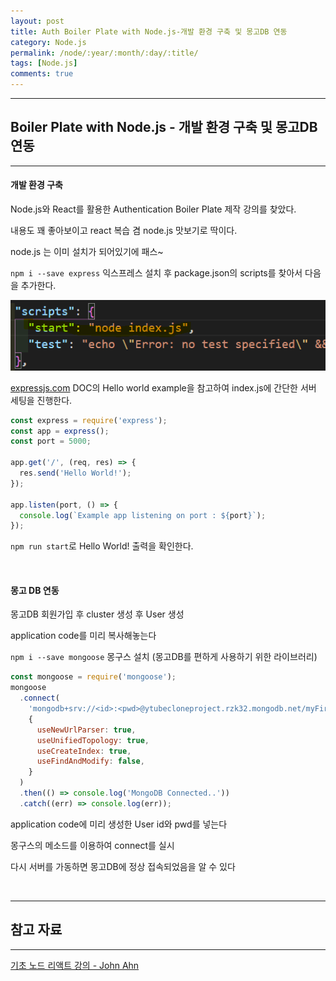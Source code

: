 ```yaml
---
layout: post
title: Auth Boiler Plate with Node.js-개발 환경 구축 및 몽고DB 연동
category: Node.js
permalink: /node/:year/:month/:day/:title/
tags: [Node.js]
comments: true
---
```


---

## Boiler Plate with Node.js - 개발 환경 구축 및 몽고DB 연동

---

#### 개발 환경 구축

Node.js와 React를 활용한 Authentication Boiler Plate 제작 강의를 찾았다.

내용도 꽤 좋아보이고 react 복습 겸 node.js 맛보기로 딱이다.

node.js 는 이미 설치가 되어있기에 패스~

`npm i --save express` 익스프레스 설치 후 package.json의 scripts를 찾아서 다음을 추가한다.

![scripts](/assets/post/node/1.PNG)

[expressjs.com](http://expressjs.com/en/starter/hello-world.html) DOC의 Hello world example을 참고하여 index.js에 간단한 서버 세팅을 진행한다.

```javascript
const express = require('express');
const app = express();
const port = 5000;

app.get('/', (req, res) => {
  res.send('Hello World!');
});

app.listen(port, () => {
  console.log(`Example app listening on port : ${port}`);
});
```

`npm run start`로 Hello World! 출력을 확인한다.

<br>

#### 몽고 DB 연동

몽고DB 회원가입 후 cluster 생성 후 User 생성

application code를 미리 복사해놓는다

`npm i --save mongoose` 몽구스 설치 (몽고DB를 편하게 사용하기 위한 라이브러리)

```javascript
const mongoose = require('mongoose');
mongoose
  .connect(
    'mongodb+srv://<id>:<pwd>@ytubecloneproject.rzk32.mongodb.net/myFirstDatabase?retryWrites=true&w=majority',
    {
      useNewUrlParser: true,
      useUnifiedTopology: true,
      useCreateIndex: true,
      useFindAndModify: false,
    }
  )
  .then(() => console.log('MongoDB Connected..'))
  .catch((err) => console.log(err));
```

application code에 미리 생성한 User id와 pwd를 넣는다

몽구스의 메소드를 이용하여 connect를 실시

다시 서버를 가동하면 몽고DB에 정상 접속되었음을 알 수 있다

<br>

---

## 참고 자료

---

[기초 노드 리액트 강의 - John Ahn](https://www.youtube.com/watch?v=7sHWMkFOR7c&list=PL9a7QRYt5fqkZC9jc7jntD1WuAogjo_9T&index=2)